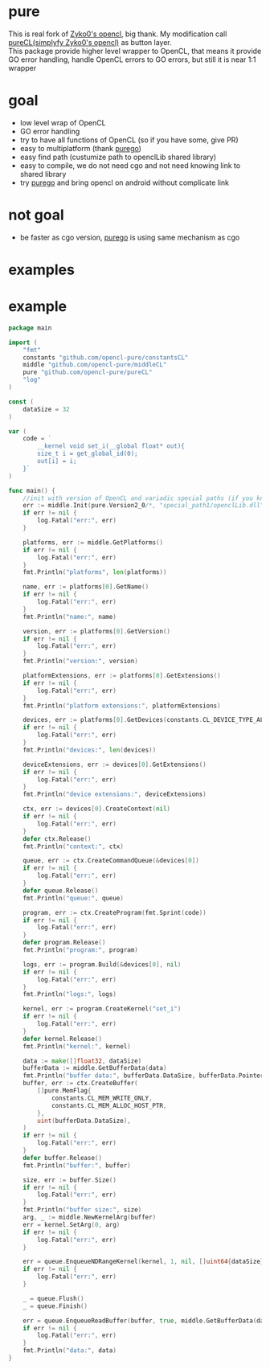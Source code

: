 # pure
This is real fork of [Zyko0's opencl](https://github.com/Zyko0/go-opencl), big thank. My modification call [pureCL(simplyfy Zyko0's opencl)](https://github.com/opencl-pure/pureCL) as button layer. <br>
This package provide higher level wrapper to OpenCL,
that means it provide GO error handling, handle OpenCL errors to GO errors,
but still it is near 1:1 wrapper
# goal
-  low level wrap of OpenCL
-  GO error handling
-  try to have all functions of OpenCL (so if you have some, give PR)
-  easy to multiplatform (thank [purego](https://github.com/ebitengine/purego))
-  easy find path (custumize path to openclLib shared library)
-  easy to compile, we do not need cgo and not need knowing link to shared library
-  try [purego](https://github.com/ebitengine/purego) and bring opencl on android without complicate link
# not goal
- be faster as cgo version, [purego](https://github.com/ebitengine/purego) is using same mechanism as cgo
# examples

# example

```go
package main

import (
	"fmt"
	constants "github.com/opencl-pure/constantsCL"
	middle "github.com/opencl-pure/middleCL"
	pure "github.com/opencl-pure/pureCL"
	"log"
)

const (
	dataSize = 32
)

var (
	code = `
        __kernel void set_i(__global float* out){
		size_t i = get_global_id(0);
		out[i] = i;
	}`
)

func main() {
	//init with version of OpenCL and variadic special paths (if you know)
	err := middle.Init(pure.Version2_0/*, "special_path1/openclLib.dll", "special_path1/openclLib.so" */)
	if err != nil {
		log.Fatal("err:", err)
	}

	platforms, err := middle.GetPlatforms()
	if err != nil {
		log.Fatal("err:", err)
	}
	fmt.Println("platforms", len(platforms))

	name, err := platforms[0].GetName()
	if err != nil {
		log.Fatal("err:", err)
	}
	fmt.Println("name:", name)

	version, err := platforms[0].GetVersion()
	if err != nil {
		log.Fatal("err:", err)
	}
	fmt.Println("version:", version)

	platformExtensions, err := platforms[0].GetExtensions()
	if err != nil {
		log.Fatal("err:", err)
	}
	fmt.Println("platform extensions:", platformExtensions)

	devices, err := platforms[0].GetDevices(constants.CL_DEVICE_TYPE_ALL)
	if err != nil {
		log.Fatal("err:", err)
	}
	fmt.Println("devices:", len(devices))

	deviceExtensions, err := devices[0].GetExtensions()
	if err != nil {
		log.Fatal("err:", err)
	}
	fmt.Println("device extensions:", deviceExtensions)

	ctx, err := devices[0].CreateContext(nil)
	if err != nil {
		log.Fatal("err:", err)
	}
	defer ctx.Release()
	fmt.Println("context:", ctx)

	queue, err := ctx.CreateCommandQueue(&devices[0])
	if err != nil {
		log.Fatal("err:", err)
	}
	defer queue.Release()
	fmt.Println("queue:", queue)

	program, err := ctx.CreateProgram(fmt.Sprint(code))
	if err != nil {
		log.Fatal("err:", err)
	}
	defer program.Release()
	fmt.Println("program:", program)

	logs, err := program.Build(&devices[0], nil)
	if err != nil {
		log.Fatal("err:", err)
	}
	fmt.Println("logs:", logs)

	kernel, err := program.CreateKernel("set_i")
	if err != nil {
		log.Fatal("err:", err)
	}
	defer kernel.Release()
	fmt.Println("kernel:", kernel)

	data := make([]float32, dataSize)
	bufferData := middle.GetBufferData(data)
	fmt.Println("buffer data:", bufferData.DataSize, bufferData.Pointer)
	buffer, err := ctx.CreateBuffer(
		[]pure.MemFlag{
			constants.CL_MEM_WRITE_ONLY,
			constants.CL_MEM_ALLOC_HOST_PTR,
		},
		uint(bufferData.DataSize),
	)
	if err != nil {
		log.Fatal("err:", err)
	}
	defer buffer.Release()
	fmt.Println("buffer:", buffer)

	size, err := buffer.Size()
	if err != nil {
		log.Fatal("err:", err)
	}
	fmt.Println("buffer size:", size)
	arg, _ := middle.NewKernelArg(buffer)
	err = kernel.SetArg(0, arg)
	if err != nil {
		log.Fatal("err:", err)
	}

	err = queue.EnqueueNDRangeKernel(kernel, 1, nil, []uint64{dataSize}, nil)
	if err != nil {
		log.Fatal("err:", err)
	}

	_ = queue.Flush()
	_ = queue.Finish()

	err = queue.EnqueueReadBuffer(buffer, true, middle.GetBufferData(data))
	if err != nil {
		log.Fatal("err:", err)
	}
	fmt.Println("data:", data)
}
```